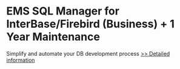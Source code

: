 # EMS SQL Manager for InterBase/Firebird (Business) + 1 Year Maintenance
Simplify and automate your DB development process
[>> Detailed information](https://secure.shareit.com/shareit/product.html?productid=300068016&affiliateid=200057808)
